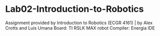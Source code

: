 # Lab02-Introduction-to-Robotics
Assignment provided by Introduction to Robotics (ECGR 4161) | by Alex Crotts and Luis Umana
Board: TI RSLK MAX robot
Compiler: Energia IDE
